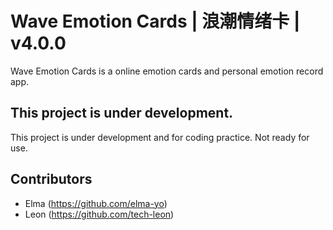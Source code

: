 # Wave Emotion Cards | 浪潮情绪卡 | v4.0.0

Wave Emotion Cards is a online emotion cards and personal emotion record app.

## This project is under development.

This project is under development and for coding practice. Not ready for use.

## Contributors

- Elma (https://github.com/elma-yo)
- Leon (https://github.com/tech-leon)